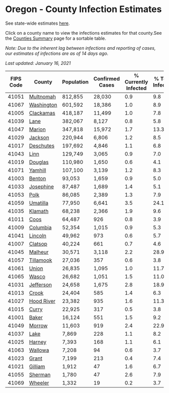 # Oregon - County Infection Estimates

See state-wide estimates [here](/infections/us-or).

Click on a county name to view the infections estimates for that county.See the [Counties Summary](/infections/summary-counties) page for a sortable table.

*Note: Due to the inherent lag between infections and reporting of cases, our estimates of infections are as of 14 days ago.*

*Last updated: January 16, 2021*

|   FIPS Code |                   County |   Population |   Confirmed Cases |   % Currently Infected |   % Total Infected |
|-------------|--------------------------|--------------|-------------------|------------------------|--------------------|
|       41051 |   [Multnomah](multnomah) |      812,855 |            28,030 |                    0.9 |                9.8 |
|       41067 | [Washington](washington) |      601,592 |            18,386 |                    1.0 |                8.9 |
|       41005 |   [Clackamas](clackamas) |      418,187 |            11,499 |                    1.0 |                7.8 |
|       41039 |             [Lane](lane) |      382,067 |             8,127 |                    0.8 |                5.8 |
|       41047 |         [Marion](marion) |      347,818 |            15,972 |                    1.7 |               13.3 |
|       41029 |       [Jackson](jackson) |      220,944 |             6,806 |                    1.2 |                8.5 |
|       41017 |   [Deschutes](deschutes) |      197,692 |             4,846 |                    1.1 |                6.8 |
|       41043 |             [Linn](linn) |      129,749 |             3,065 |                    0.9 |                7.0 |
|       41019 |       [Douglas](douglas) |      110,980 |             1,650 |                    0.6 |                4.1 |
|       41071 |       [Yamhill](yamhill) |      107,100 |             3,139 |                    1.2 |                8.3 |
|       41003 |         [Benton](benton) |       93,053 |             1,659 |                    0.9 |                5.0 |
|       41033 |   [Josephine](josephine) |       87,487 |             1,689 |                    1.4 |                5.1 |
|       41053 |             [Polk](polk) |       86,085 |             2,389 |                    1.3 |                7.9 |
|       41059 |     [Umatilla](umatilla) |       77,950 |             6,641 |                    3.5 |               24.1 |
|       41035 |       [Klamath](klamath) |       68,238 |             2,366 |                    1.9 |                9.6 |
|       41011 |             [Coos](coos) |       64,487 |               926 |                    0.8 |                3.9 |
|       41009 |     [Columbia](columbia) |       52,354 |             1,015 |                    0.9 |                5.3 |
|       41041 |       [Lincoln](lincoln) |       49,962 |               973 |                    0.6 |                5.7 |
|       41007 |       [Clatsop](clatsop) |       40,224 |               661 |                    0.7 |                4.6 |
|       41045 |       [Malheur](malheur) |       30,571 |             3,118 |                    2.2 |               28.9 |
|       41057 |   [Tillamook](tillamook) |       27,036 |               357 |                    0.6 |                3.8 |
|       41061 |           [Union](union) |       26,835 |             1,095 |                    1.0 |               11.7 |
|       41065 |           [Wasco](wasco) |       26,682 |             1,051 |                    1.5 |               11.0 |
|       41031 |   [Jefferson](jefferson) |       24,658 |             1,675 |                    2.8 |               18.9 |
|       41013 |           [Crook](crook) |       24,404 |               585 |                    1.4 |                6.3 |
|       41027 | [Hood River](hood-river) |       23,382 |               935 |                    1.6 |               11.3 |
|       41015 |           [Curry](curry) |       22,925 |               317 |                    0.5 |                3.8 |
|       41001 |           [Baker](baker) |       16,124 |               551 |                    1.5 |                9.2 |
|       41049 |         [Morrow](morrow) |       11,603 |               919 |                    2.4 |               22.9 |
|       41037 |             [Lake](lake) |        7,869 |               228 |                    1.1 |                8.2 |
|       41025 |         [Harney](harney) |        7,393 |               168 |                    1.1 |                6.1 |
|       41063 |       [Wallowa](wallowa) |        7,208 |                94 |                    0.6 |                3.7 |
|       41023 |           [Grant](grant) |        7,199 |               213 |                    0.4 |                7.4 |
|       41021 |       [Gilliam](gilliam) |        1,912 |                47 |                    1.6 |                6.7 |
|       41055 |       [Sherman](sherman) |        1,780 |                47 |                    2.6 |                7.9 |
|       41069 |       [Wheeler](wheeler) |        1,332 |                19 |                    0.2 |                3.7 |